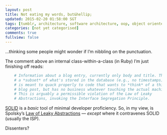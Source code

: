 ```yaml
---           
layout: post
title: Not eating my words, but&hellip;
updated: 2015-02-20 01:58:00 SGT
tags: [tumblr, architecture, software architecture, oop, object oriented programming, design, solid]
categories: [not yet categorised]
comments: true
fullview: false
---
```


&hellip;thinking some people might wonder if I’m nibbling on the punctuation.

The comment above an internal class-within-a-class (in Ruby) I’m just finishing off reads:

```ruby
    # Information about a blog entry, currently only body and title. This is
    # a *subset* of what's stored in the database (e.g., no timestamps), and
    # is meant to quack properly to code that wants to *think* of a thing as a
    # blog post, but has no business whatever touching the actual machinery.
    # This is arguably a permissible violation of the Law of Leaky
    # Abstractions, invoking the Interface Segregation Principle.
```

[SOLID](https://en.wikipedia.org/wiki/SOLID) is a _basic_ tool of minimal developer proficiency. So, in my view, is Spolsky’s [Law of Leaky Abstractions](http://www.joelonsoftware.com/articles/LeakyAbstractions.html) &mdash; _except_ where it contravenes SOLID (usually the ISP).

Dissenters?

